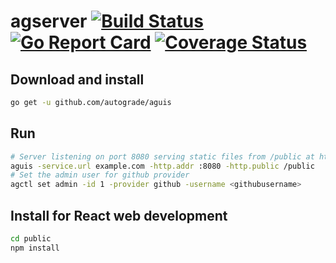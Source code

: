 # agserver [![Build Status](https://travis-ci.org/autograde/aguis.svg?branch=master)](https://travis-ci.org/autograde/aguis) [![Go Report Card](https://goreportcard.com/badge/github.com/autograde/aguis)](https://goreportcard.com/report/github.com/autograde/aguis) [![Coverage Status](https://coveralls.io/repos/github/autograde/aguis/badge.svg?branch=master)](https://coveralls.io/github/autograde/aguis?branch=master)

## Download and install

   ```sh
   go get -u github.com/autograde/aguis
   ```

## Run

   ```sh
   # Server listening on port 8080 serving static files from /public at https://example.com/.
   aguis -service.url example.com -http.addr :8080 -http.public /public
   # Set the admin user for github provider
   agctl set admin -id 1 -provider github -username <githubusername>
   ```

## Install for React web development

   ```sh
   cd public
   npm install
   ```
